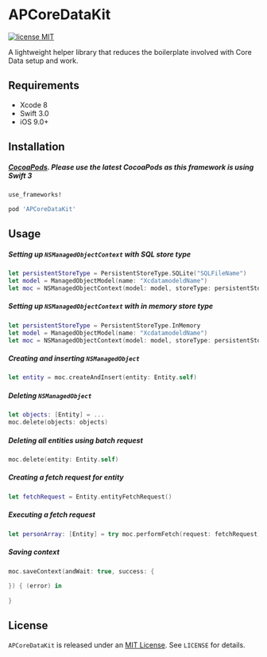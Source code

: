 # APCoreDataKit
 [![license MIT](https://img.shields.io/cocoapods/l/JSQCoreDataKit.svg)][mitLink]


A lightweight helper library that reduces the boilerplate involved with Core Data setup and work.

## Requirements
* Xcode 8
* Swift 3.0
* iOS 9.0+

## Installation

##### [CocoaPods](http://cocoapods.org). Please use the latest CocoaPods as this framework is using Swift 3  

````ruby
use_frameworks!

pod 'APCoreDataKit'

````

## Usage 

##### Setting up `NSManagedObjectContext` with SQL store type

````swift
let persistentStoreType = PersistentStoreType.SQLite("SQLFileName")
let model = ManagedObjectModel(name: "XcdatamodeldName")   
let moc = NSManagedObjectContext(model: model, storeType: persistentStoreType)
````

##### Setting up `NSManagedObjectContext` with in memory store type

````swift
let persistentStoreType = PersistentStoreType.InMemory
let model = ManagedObjectModel(name: "XcdatamodeldName")   
let moc = NSManagedObjectContext(model: model, storeType: persistentStoreType)
````

##### Creating and inserting `NSManagedObject`

````swift
let entity = moc.createAndInsert(entity: Entity.self)
````

##### Deleting `NSManagedObject`

````swift
let objects: [Entity] = ...
moc.delete(objects: objects)
````

##### Deleting all entities using batch request 

````swift
moc.delete(entity: Entity.self)
````
##### Creating a fetch request for entity  

````swift
let fetchRequest = Entity.entityFetchRequest()
````

##### Executing a fetch request 

````swift
let personArray: [Entity] = try moc.performFetch(request: fetchRequest)
````

##### Saving context 

````swift
moc.saveContext(andWait: true, success: { 
            
}) { (error) in
                
}
````
## License

`APCoreDataKit` is released under an [MIT License][mitLink]. See `LICENSE` for details.

[mitLink]:http://opensource.org/licenses/MIT